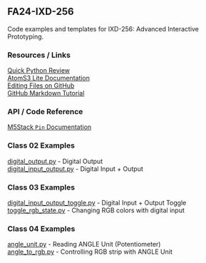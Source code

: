 ## FA24-IXD-256  

Code examples and templates for IXD-256: Advanced Interactive Prototyping.  

### Resources / Links  

[Quick Python Review](extras/python-review.md)  
[AtomS3 Lite Documentation](https://docs.m5stack.com/en/core/AtomS3%20Lite)  
[Editing Files on GitHub](https://docs.github.com/en/repositories/working-with-files/managing-files/editing-files)  
[GitHub Markdown Tutorial](https://docs.github.com/en/get-started/writing-on-github/getting-started-with-writing-and-formatting-on-github/basic-writing-and-formatting-syntax)  
  
### API / Code Reference  

[M5Stack `Pin` Documentation](https://uiflow-micropython.readthedocs.io/en/latest/hardware/pin.html)
  
### Class 02 Examples

[digital_output.py](class02/digital_output.py) - Digital Output  
[digital_input_output.py](class02/digital_input_output.py) - Digital Input + Output 

### Class 03 Examples
  
[digital_input_output_toggle.py](class03/digital_input_output_toggle.py) - Digital Input + Output Toggle  
[toggle_rgb_state.py](class03/toggle_rgb_state.py) - Changing RGB colors with digital input 

### Class 04 Examples
  
[angle_unit.py](class04/angle_unit.py) - Reading ANGLE Unit (Potentiometer)    
[angle_to_rgb.py](class04/angle_to_rgb.py) - Controlling RGB strip with ANGLE Unit     

